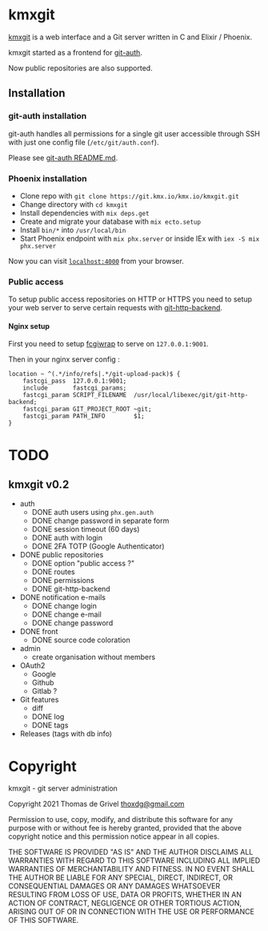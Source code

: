 # kmxgit

[kmxgit](https://git.kmx.io/kmx.io/kmxgit) is a web interface and a Git
server written in C and Elixir / Phoenix.

kmxgit started as a frontend for
[git-auth](https://git.kmx.io/kmx.io/git-auth).

Now public repositories are also supported.


## Installation


### git-auth installation

git-auth handles all permissions for a single git user accessible
through SSH with just one config file (`/etc/git/auth.conf`).

Please see [git-auth README.md](https://git.kmx.io/kmx.io/git-auth).


### Phoenix installation

 * Clone repo with `git clone https://git.kmx.io/kmx.io/kmxgit.git`
 * Change directory with `cd kmxgit`
 * Install dependencies with `mix deps.get`
 * Create and migrate your database with `mix ecto.setup`
 * Install `bin/*` into `/usr/local/bin`
 * Start Phoenix endpoint with `mix phx.server` or inside IEx with
   `iex -S mix phx.server`

Now you can visit [`localhost:4000`](http://localhost:4000) from your browser.


### Public access

To setup public access repositories on HTTP or HTTPS you need to setup
your web server to serve certain requests with
[git-http-backend](https://git-scm.com/docs/git-http-backend).


#### Nginx setup

First you need to setup
[fcgiwrap](https://www.nginx.com/resources/wiki/start/topics/examples/fcgiwrap/) to serve on `127.0.0.1:9001`.

Then in your nginx server config :
```
location ~ ^(.*/info/refs|.*/git-upload-pack)$ {
    fastcgi_pass  127.0.0.1:9001;
    include       fastcgi_params;
    fastcgi_param SCRIPT_FILENAME  /usr/local/libexec/git/git-http-backend;
    fastcgi_param GIT_PROJECT_ROOT ~git;
    fastcgi_param PATH_INFO        $1;        
}
```

# TODO

## kmxgit v0.2

 - auth
   - DONE auth users using `phx.gen.auth`
   - DONE change password in separate form
   - DONE session timeout (60 days)
   - DONE auth with login
   - DONE 2FA TOTP (Google Authenticator)
 - DONE public repositories
   - DONE option "public access ?"
   - DONE routes
   - DONE permissions
   - DONE git-http-backend
 - DONE notification e-mails
   - DONE change login
   - DONE change e-mail
   - DONE change password
 - DONE front
   - DONE source code coloration
 - admin
   - create organisation without members
 - OAuth2
   - Google
   - Github
   - Gitlab ?
 - Git features
   - diff
   - DONE log
   - DONE tags
 - Releases (tags with db info)

# Copyright

kmxgit - git server administration

Copyright 2021 Thomas de Grivel <thoxdg@gmail.com>

Permission to use, copy, modify, and distribute this software for any
purpose with or without fee is hereby granted, provided that the above
copyright notice and this permission notice appear in all copies.

THE SOFTWARE IS PROVIDED "AS IS" AND THE AUTHOR DISCLAIMS ALL WARRANTIES
WITH REGARD TO THIS SOFTWARE INCLUDING ALL IMPLIED WARRANTIES OF
MERCHANTABILITY AND FITNESS. IN NO EVENT SHALL THE AUTHOR BE LIABLE FOR
ANY SPECIAL, DIRECT, INDIRECT, OR CONSEQUENTIAL DAMAGES OR ANY DAMAGES
WHATSOEVER RESULTING FROM LOSS OF USE, DATA OR PROFITS, WHETHER IN AN
ACTION OF CONTRACT, NEGLIGENCE OR OTHER TORTIOUS ACTION, ARISING OUT OF
OR IN CONNECTION WITH THE USE OR PERFORMANCE OF THIS SOFTWARE.
